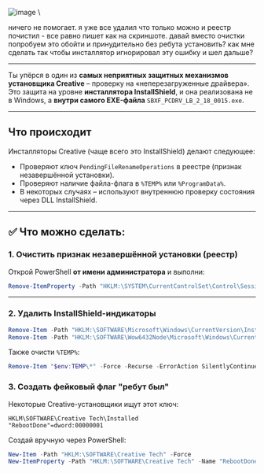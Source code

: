![image](https://github.com/user-attachments/assets/0f98a983-66a1-49c8-a400-eac6ac15334b) \

ничего не помогает. я уже все удалил что только можно и реестр почистил - все равно пишет как на скриншоте. давай вместо очистки попробуем это обойти и принудительно без ребута установить? как мне сделать так чтобы инсталлятор игнорировал эту ошибку и шел дальше?

---
Ты упёрся в один из **самых неприятных защитных механизмов установщика Creative** – проверку на «неперезагруженные драйвера». Это защита на уровне **инсталлятора InstallShield**, и она реализована не в Windows, а **внутри самого EXE-файла** `SBXF_PCDRV_LB_2_18_0015.exe`.

---

## Что происходит

Инсталляторы Creative (чаще всего это InstallShield) делают следующее:

- Проверяют ключ `PendingFileRenameOperations` в реестре (признак незавершённой установки).
- Проверяют наличие файла-флага в `%TEMP%` или `%ProgramData%`.
- В некоторых случаях – используют внутреннюю проверку состояния через DLL InstallShield.

---

## ✅ Что можно сделать:

### 1. **Очистить признак незавершённой установки (реестр)**

Открой PowerShell **от имени администратора** и выполни:

```powershell
Remove-ItemProperty -Path "HKLM:\SYSTEM\CurrentControlSet\Control\Session Manager" -Name "PendingFileRenameOperations" -ErrorAction SilentlyContinue
```

---

### 2. **Удалить InstallShield-индикаторы**

```powershell
Remove-Item -Path "HKLM:\SOFTWARE\Microsoft\Windows\CurrentVersion\Installer\InProgress" -ErrorAction SilentlyContinue
Remove-Item -Path "HKLM:\SOFTWARE\Wow6432Node\Microsoft\Windows\CurrentVersion\Installer\InProgress" -ErrorAction SilentlyContinue
```

Также очисти `%TEMP%`:

```powershell
Remove-Item "$env:TEMP\*" -Force -Recurse -ErrorAction SilentlyContinue
```

### 3. **Создать фейковый флаг "ребут был"**

Некоторые Creative-установщики ищут этот ключ:

```reg
HKLM\SOFTWARE\Creative Tech\Installed
"RebootDone"=dword:00000001
```

Создай вручную через PowerShell:

```powershell
New-Item -Path "HKLM:\SOFTWARE\Creative Tech" -Force
New-ItemProperty -Path "HKLM:\SOFTWARE\Creative Tech" -Name "RebootDone" -Value 1 -PropertyType DWord -Force
```

